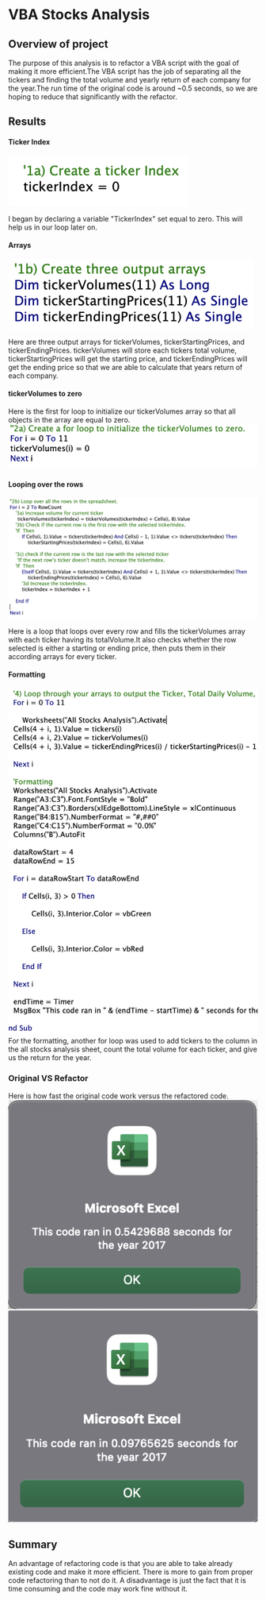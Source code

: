 # VBA Stocks Analysis

## Overview of project
The purpose of this analysis is to refactor a VBA script with the goal of making it more efficient.The VBA script has the job of separating all the tickers and finding the total volume and yearly return of each company for the year.The run time of the original code is around ~0.5 seconds, so we are hoping to reduce that significantly with the refactor.
## Results
#### Ticker Index
![TickerIndex](/Resources/index.png)

I began by declaring a variable "TickerIndex" set equal to zero. This will help us in our loop later on.

#### Arrays
![array](/Resources/array.png)

Here are three output arrays for tickerVolumes, tickerStartingPrices, and tickerEndingPrices. tickerVolumes will store each tickers total volume, tickerStartingPrices will get the starting price, and tickerEndingPrices will get the ending price so that we are able to calculate that years return of each company.
#### tickerVolumes to zero

Here is the first for loop to initialize our tickerVolumes array so that all objects in the array are equal to zero.
![zeroloop](/Resources/tickervolumes.png)
#### Looping over the rows

![loop](/Resources/longloop.png)

Here is a loop that loops over every row and fills the tickerVolumes array with each ticker having its totalVolume.It also checks whether the row selected is either a starting or ending price, then puts them in their according arrays for every ticker.
#### Formatting
![format](/Resources/format.png)
For the formatting, another for loop was used to add tickers to the column in the all stocks analysis sheet, count the total volume for each ticker, and give us the return for the year. 

### Original VS Refactor
Here is how fast the original code work versus the refactored code.
![original](/Resources/oldcode.png)
![refactor](/Resources/newcode.png)

## Summary
An advantage of refactoring code is that you are able to take already existing code and make it more efficient. There is more to gain from proper code refactoring than to not do it. A disadvantage is just the fact that it is time consuming and the code may work fine without it.
